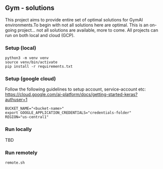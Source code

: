 ## Gym - solutions
This project aims to provide entire set of optimal solutions for GymAI environments.To begin with not all solutions here
are optimal. This is an on-going project... not all solutions are available, more to come.
All projects can run on both local and cloud (GCP).

### Setup (local)
```
python3 -m venv venv 
source venv/bin/activate
pip install -r requirements.txt
```

### Setup (google cloud)
Follow the following guidelines to setup account, service-account etc: https://cloud.google.com/ai-platform/docs/getting-started-keras?authuser=1

```
BUCKET_NAME="<bucket-name>"
export GOOGLE_APPLICATION_CREDENTIALS="credentials-folder"
REGION="us-central1"
```

### Run locally
TBD

### Run remotely

```
remote.sh
```
